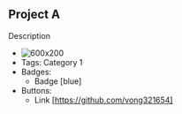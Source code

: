 ## Project A
Description
- ![600x200](https://cdn.britannica.com/79/232779-050-6B0411D7/German-Shepherd-dog-Alsatian.jpg)
- Tags: Category 1
- Badges:
  - Badge [blue]
- Buttons:
  - Link [https://github.com/vong321654]